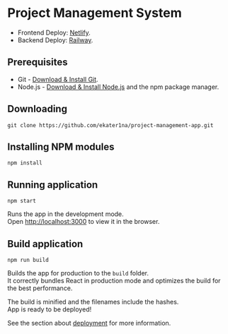 
# Project Management System

- Frontend Deploy: [Netlify](https://pm-guru.netlify.app/).
- Backend Deploy: [Railway](https://pm-guru.up.railway.app/).

## Prerequisites

- Git - [Download & Install Git](https://git-scm.com/downloads).
- Node.js - [Download & Install Node.js](https://nodejs.org/en/download/) and the npm package manager.

## Downloading

```
git clone https://github.com/ekater1na/project-management-app.git
```

## Installing NPM modules

```
npm install
```

## Running application

```
npm start
```

Runs the app in the development mode.\
Open [http://localhost:3000](http://localhost:3000) to view it in the browser.

## Build application

```
npm run build
```

Builds the app for production to the `build` folder.\
It correctly bundles React in production mode and optimizes the build for the best performance.

The build is minified and the filenames include the hashes.\
App is ready to be deployed!

See the section about [deployment](https://facebook.github.io/create-react-app/docs/deployment) for more information.
